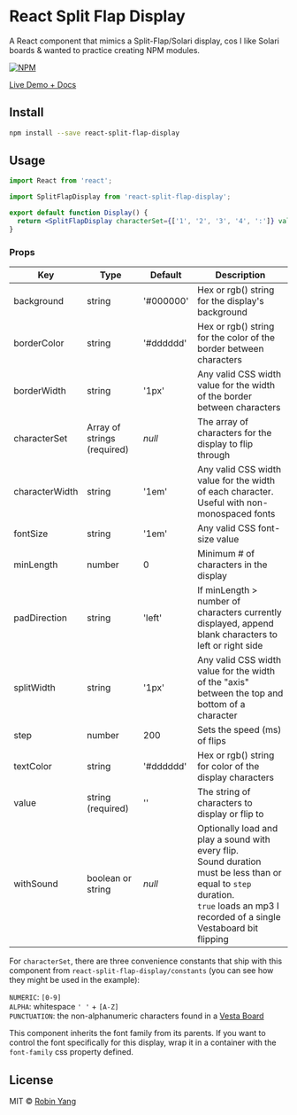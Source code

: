 # React Split Flap Display

A React component that mimics a Split-Flap/Solari display, cos I like Solari boards & wanted to practice creating NPM modules.

[![NPM](https://img.shields.io/npm/v/react-split-flap-display.svg)](https://www.npmjs.com/package/react-split-flap-display)

[Live Demo + Docs](http://robonyong.github.io/react-split-flap-display/)

## Install

```bash
npm install --save react-split-flap-display
```

## Usage

```jsx
import React from 'react';

import SplitFlapDisplay from 'react-split-flap-display';

export default function Display() {
  return <SplitFlapDisplay characterSet={['1', '2', '3', '4', ':']} value="12:34" />;
}
```

### Props

| Key            | Type                        | Default   | Description                                                                                                                                                                                |
| -------------- | --------------------------- | --------- | ------------------------------------------------------------------------------------------------------------------------------------------------------------------------------------------ |
| background     | string                      | '#000000' | Hex or rgb() string for the display's background                                                                                                                                           |
| borderColor    | string                      | '#dddddd' | Hex or rgb() string for the color of the border between characters                                                                                                                         |
| borderWidth    | string                      | '1px'     | Any valid CSS width value for the width of the border between characters                                                                                                                   |
| characterSet   | Array of strings (required) | _null_    | The array of characters for the display to flip through                                                                                                                                    |
| characterWidth | string                      | '1em'     | Any valid CSS width value for the width of each character. Useful with non-monospaced fonts                                                                                                |
| fontSize       | string                      | '1em'     | Any valid CSS font-size value                                                                                                                                                              |
| minLength      | number                      | 0         | Minimum # of characters in the display                                                                                                                                                     |
| padDirection   | string                      | 'left'    | If minLength > number of characters currently displayed, append blank characters to left or right side                                                                                     |
| splitWidth     | string                      | '1px'     | Any valid CSS width value for the width of the "axis" between the top and bottom of a character                                                                                            |
| step           | number                      | 200       | Sets the speed (ms) of flips                                                                                                                                                               |
| textColor      | string                      | '#dddddd' | Hex or rgb() string for color of the display characters                                                                                                                                    |
| value          | string (required)           | ''        | The string of characters to display or flip to                                                                                                                                             |
| withSound      | boolean or string           | _null_    | Optionally load and play a sound with every flip.<br/>Sound duration must be less than or equal to `step` duration.<br/>`true` loads an mp3 I recorded of a single Vestaboard bit flipping |

For `characterSet`, there are three convenience constants that ship with this component from `react-split-flap-display/constants` (you can see how they might be used in the example):

`NUMERIC`: `[0-9]`\
`ALPHA`: whitespace `' '` + `[A-Z]`\
`PUNCTUATION`: the non-alphanumeric characters found in a [Vesta Board](https://www.vestaboard.com/ces/)

This component inherits the font family from its parents. If you want to control the font specifically for this display, wrap it in a container with the `font-family` css property defined.

## License

MIT © [Robin Yang](https://github.com/robonyong)
